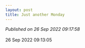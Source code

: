 ```yaml
---
layout: post
title: Just another Monday
---
```

_Published on 26 Sep 2022 09:17:58_
<br>
<br>
26 Sep 2022 09:13:05
